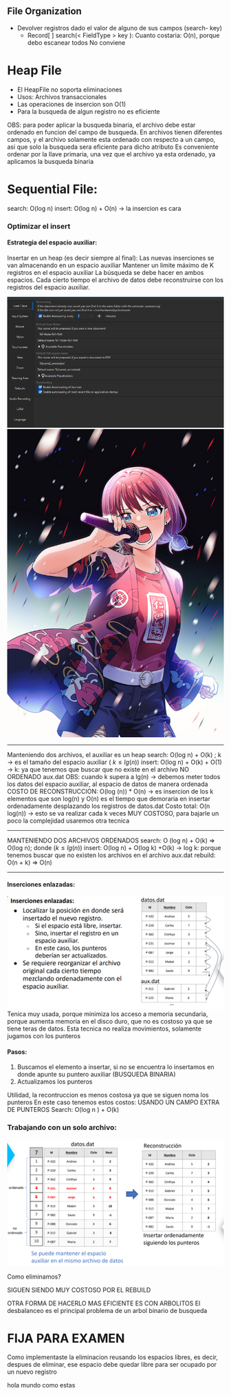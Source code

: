 
## File Organization
- Devolver registros dado el valor de alguno de sus campos (search- key)
	- Record[ ] search(< FieldType > key ):
		Cuanto costaria: O(n), porque debo escanear todos
		No conviene




# Heap File
- El HeapFile no soporta eliminaciones
- Usos: Archivos transaccionales
- Las operaciones de insercion son O(1)
- Para la busqueda de algun registro no es eficiente

OBS: para poder aplicar la busqueda binaria, el archivo debe estar ordenado en funcion del campo de busqueda.
En archivos tienen diferentes campos, y el archivo solamente esta ordenado con respecto a un campo, asi que solo la busqueda sera eficiente para dicho atributo
Es conveniente ordenar por la llave primaria, una vez que el archivo ya esta ordenado, ya aplicamos la busqueda binaria


# Sequential File:
search: O(log n)
insert: O(log n) + O(n) -> la insercion es cara
### Optimizar el insert
#### Estrategia del espacio auxiliar:
Insertar en un heap (es decir siempre al final): Las nuevas inserciones se van almacenando en un espacio auxiliar
Mantener un limite máximo de K registros en el espacio auxiliar 
La búsqueda se debe hacer en ambos espacios.
Cada cierto tiempo el archivo de datos debe reconstruirse con los registros del espacio auxiliar.

![../../../../../ANEXOS/Pasted image 20240831101053.png](ANEXOS/Pasted%20image%2020240831101053.png)
![](MINA.jpg)


---
Manteniendo dos archivos, el auxiliar es un heap
search: O(log n) + O(k) ; k -> es el tamaño del espacio auxiliar ( $k \le lg(n)$)
insert: O(log n) + O(k) + O(1) -> k: ya que tenemos que buscar que no existe en el archivo NO ORDENADO aux.dat
OBS: cuando k supera a lg(n) -> debemos meter todos los datos del espacio auxiliar, al espacio de datos de manera ordenada
COSTO DE RECONSTRUCCION: O(log (n)) * O(n) -> es insercion de los k elementos que son log(n) y O(n) es el tiempo que demoraria en insertar ordenadamente desplazando los registros de datos.dat
Costo total: O(n log(n)) -> esto se va realizar cada k veces
MUY COSTOSO, para bajarle un poco la complejidad usaremos otra tecnica 

---
MANTENIENDO DOS ARCHIVOS ORDENADOS
search: O (log n) + O(k) => O(log n); donde ($k \le lg(n)$) 
insert: O(log n) + O(log k) +O(k) -> log k: porque tenemos buscar que no existen los archivos en el archivo aux.dat
rebuild: O(n + k) => O(n)

---
#### Inserciones enlazadas:
![../../../../../ANEXOS/Pasted image 20240829164831.png](ANEXOS/Pasted%20image%2020240829164831.png)
Tenica muy usada, porque minimiza los acceso a memoria secundaria, porque aumenta memoria en el disco duro, que no es costoso ya que se tiene teras de datos.
Esta tecnica no realiza movimientos, solamente jugamos con los punteros
#### Pasos:
1. Buscamos el elemento a insertar, si no se encuentra lo insertamos en donde apunte su puntero auxiliar (BUSQUEDA BINARIA)
2. Actualizamos los punteros

Utilidad, la recontruccion es menos costosa ya que se siguen noma los punteros
En este caso tenemos estos costos:
USANDO UN CAMPO EXTRA DE PUNTEROS
Search: O(log n ) + O(k)

### Trabajando con un solo archivo:
![../../../../../ANEXOS/Pasted image 20240829172151.png](ANEXOS/Pasted%20image%2020240829172151.png)

Como eliminamos?

SIGUEN SIENDO MUY COSTOSO POR EL REBUILD

OTRA FORMA DE HACERLO MAS EFICIENTE ES CON ARBOLITOS 
El desbalanceo es el principal problema de un arbol binario de busqueda

# FIJA PARA EXAMEN
Como implementaste la eliminacion reusando los espacios libres, es decir, despues de eliminar, ese espacio debe quedar libre para ser ocupado por un nuevo registro


hola mundo como estas 
